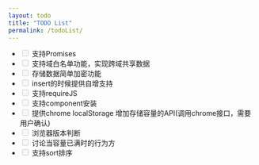```yaml
---
layout: todo
title: "TODO List"
permalink: /todoList/
---
```



*   <input type="checkbox" disabled>
		支持Promises
	</input>
*   <input type="checkbox" disabled>
		支持域白名单功能，实现跨域共享数据
	</input>
*   <input type="checkbox" disabled>
		存储数据简单加密功能
	</input>
*   <input type="checkbox" disabled>
		insert的时候提供自增支持
	</input>
*   <input type="checkbox" disabled>
		支持requireJS
	</input>
*   <input type="checkbox" disabled>
		支持component安装
	</input>
*   <input type="checkbox" disabled>
		提供chrome localStorage 增加存储容量的API(调用chrome接口，需要用户确认)
	</input>
*   <input type="checkbox" disabled>
		浏览器版本判断
	</input>
*   <input type="checkbox" disabled>
		讨论当容量已满时的行为方
	</input>
*   <input type="checkbox" disabled>
		支持sort排序
	</input>
